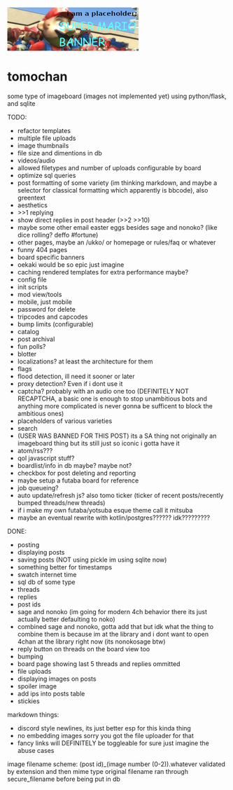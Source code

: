 ![silly mario banner that says "i am a placeholder: SUPER MARIO BANNER" and the picture is a bunch of fucked up marios in gm_construct](static/banners/placeholderbanner.png)
# tomochan

some type of imageboard (images not implemented yet) using python/flask, and sqlite

TODO:
- refactor templates
- multiple file uploads
- image thumbnails
- file size and dimentions in db
- videos/audio
- allowed filetypes and number of uploads configurable by board
- optimize sql queries
- post formatting of some variety (im thinking markdown, and maybe a selector for classical formatting which apparently is bbcode), also greentext
- aesthetics
- \>\>1 replying
- show direct replies in post header (\>\>2 \>\>10)
- maybe some other email easter eggs besides sage and nonoko? (like dice rolling? deffo #fortune)
- other pages, maybe an /ukko/ or homepage or rules/faq or whatever
- funny 404 pages
- board specific banners
- oekaki would be so epic just imagine
- caching rendered templates for extra performance maybe?
- config file
- init scripts
- mod view/tools
- mobile, just mobile
- password for delete
- tripcodes and capcodes
- bump limits (configurable)
- catalog
- post archival
- fun polls?
- blotter
- localizations? at least the architecture for them
- flags
- flood detection, ill need it sooner or later
- proxy detection? Even if i dont use it
- captcha? probably with an audio one too (DEFINITELY NOT RECAPTCHA, a basic one is enough to stop unambitious bots and anything more complicated is never gonna be sufficent to block the ambitious ones)
- placeholders of various varieties
- search
- (USER WAS BANNED FOR THIS POST) its a SA thing not originally an imageboard thing but its still just so iconic i gotta have it
- atom/rss???
- qol javascript stuff?
- boardlist/info in db maybe? maybe not?
- checkbox for post deleting and reporting
- maybe setup a futaba board for reference
- job queueing?
- auto update/refresh js? also tomo ticker (ticker of recent posts/recently bumped threads/new threads)
- if i make my own futaba/yotsuba esque theme call it mitsuba
- maybe an eventual rewrite with kotlin/postgres?????? idk?????????

DONE:
- posting
- displaying posts
- saving posts (NOT using pickle im using sqlite now)
- something better for timestamps
- swatch internet time
- sql db of some type
- threads
- replies
- post ids
- sage and nonoko (im going for modern 4ch behavior there its just actually better defaulting to noko)
- combined sage and nonoko, gotta add that but idk what the thing to combine them is because im at the library and i dont want to open 4chan at the library right now (its nonokosage btw)
- reply button on threads on the board view too
- bumping
- board page showing last 5 threads and replies ommitted
- file uploads
- displaying images on posts
- spoiler image
- add ips into posts table
- stickies



markdown things:
- discord style newlines, its just better esp for this kinda thing
- no embedding images sorry you got the file uploader for that
- fancy links will DEFINITELY be toggleable for sure just imagine the abuse cases

image filename scheme:
(post id)_(image number (0-2)).whatever
validated by extension and then mime type
original filename ran through secure_filename before being put in db
